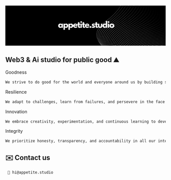
![Logo](https://raw.githubusercontent.com/appetitestudio/.github/main/banner.png)

## Web3 & Ai studio for public good ⛰️


Goodness
```bash
We strive to do good for the world and everyone around us by building solutions that positively impact society.

```

Resilience

```bash
We adapt to challenges, learn from failures, and persevere in the face of obstacles.
```

Innovation

```bash
We embrace creativity, experimentation, and continuous learning to develop groundbreaking solutions.
```

Integrity

```bash
We prioritize honesty, transparency, and accountability in all our interactions.
```


## ✉️ Contact us

```bash
 👋 hi@appetite.studio
```
    
